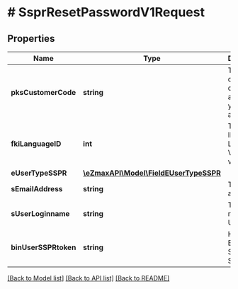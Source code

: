 # # SsprResetPasswordV1Request

## Properties

Name | Type | Description | Notes
------------ | ------------- | ------------- | -------------
**pksCustomerCode** | **string** | The customer code assigned to your account |
**fkiLanguageID** | **int** | The unique ID of the Language.  Valid values:  |Value|Description| |-|-| |1|French| |2|English| |
**eUserTypeSSPR** | [**\eZmaxAPI\Model\FieldEUserTypeSSPR**](FieldEUserTypeSSPR.md) |  |
**sEmailAddress** | **string** | The email address. | [optional]
**sUserLoginname** | **string** | The Login name of the User. | [optional]
**binUserSSPRtoken** | **string** | Hex Encoded Secret SSPR token |

[[Back to Model list]](../../README.md#models) [[Back to API list]](../../README.md#endpoints) [[Back to README]](../../README.md)

